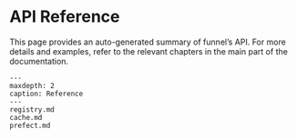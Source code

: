 # API Reference

This page provides an auto-generated summary of funnel’s API.
For more details and examples, refer to the relevant chapters in the main part of the documentation.

```{toctree}
---
maxdepth: 2
caption: Reference
---
registry.md
cache.md
prefect.md

```
